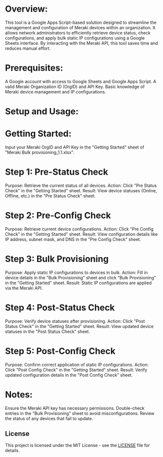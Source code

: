 # Overview:


This tool is a Google Apps Script-based solution designed to streamline the management and configuration of Meraki devices within an organization. It allows network administrators to efficiently retrieve device status, check configurations, and apply bulk static IP configurations using a Google Sheets interface. By interacting with the Meraki API, this tool saves time and reduces manual effort.


# Prerequisites:


A Google account with access to Google Sheets and Google Apps Script.
A valid Meraki Organization ID (OrgID) and API Key.
Basic knowledge of Meraki device management and IP configurations.

# Setup and Usage:


# Getting Started:

Input your Meraki OrgID and API Key in the "Getting Started" sheet of "Meraki Bulk provisioning_1.1.xlsx".
# Step 1: Pre-Status Check

Purpose: Retrieve the current status of all devices.
Action: Click "Pre Status Check" in the "Getting Started" sheet.
Result: View device statuses (Online, Offline, etc.) in the "Pre Status Check" sheet.

# Step 2: Pre-Config Check

Purpose: Retrieve current device configurations.
Action: Click "Pre Config Check" in the "Getting Started" sheet.
Result: View configuration details like IP address, subnet mask, and DNS in the "Pre Config Check" sheet.

# Step 3: Bulk Provisioning

Purpose: Apply static IP configurations to devices in bulk.
Action: Fill in device details in the "Bulk Provisioning" sheet and click "Bulk Provisioning" in the "Getting Started" sheet.
Result: Static IP configurations are applied via the Meraki API.

# Step 4: Post-Status Check

Purpose: Verify device statuses after provisioning.
Action: Click "Post Status Check" in the "Getting Started" sheet.
Result: View updated device statuses in the "Post Status Check" sheet.

# Step 5: Post-Config Check

Purpose: Confirm correct application of static IP configurations.
Action: Click "Post Config Check" in the "Getting Started" sheet.
Result: Verify updated configuration details in the "Post Config Check" sheet.

# Notes:


Ensure the Meraki API key has necessary permissions.
Double-check entries in the "Bulk Provisioning" sheet to avoid misconfigurations.
Review the status of any devices that fail to update.

## License
This project is licensed under the MIT License - see the [LICENSE](LICENSE) file for details.
